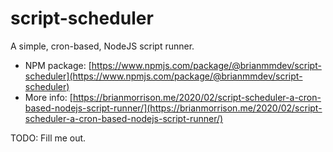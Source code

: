 # script-scheduler
A simple, cron-based, NodeJS script runner. 

- NPM package: [https://www.npmjs.com/package/@brianmmdev/script-scheduler](https://www.npmjs.com/package/@brianmmdev/script-scheduler)
- More info: [https://brianmorrison.me/2020/02/script-scheduler-a-cron-based-nodejs-script-runner/](https://brianmorrison.me/2020/02/script-scheduler-a-cron-based-nodejs-script-runner/)

TODO: Fill me out.
